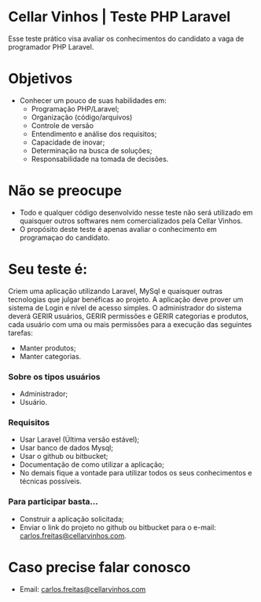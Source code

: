 # Cellar Vinhos | Teste PHP Laravel

Esse teste prático visa avaliar os conhecimentos do candidato a vaga de programador PHP Laravel.

# Objetivos
  - Conhecer um pouco de suas habilidades em:
    - Programação PHP/Laravel;
    - Organização (código/arquivos)
    - Controle de versão
    - Entendimento e análise dos requisitos;
    - Capacidade de inovar;
    - Determinação na busca de soluções;
    - Responsabilidade na tomada de decisões.

# Não se preocupe
  - Todo e qualquer código desenvolvido nesse teste não será utilizado em quaisquer outros softwares nem comercializados pela Cellar Vinhos.
  - O propósito deste teste é apenas avaliar o conhecimento em programaçao do candidato.

# Seu teste é:
Criem uma aplicação utilizando Laravel, MySql e quaisquer outras tecnologias que julgar benéficas ao projeto.
A aplicação deve prover um sistema de Login e nível de acesso simples.
O administrador do sistema deverá GERIR usuários, GERIR permissões e GERIR categorias e produtos, cada usuário com uma ou mais permissões para a execução das seguintes tarefas:
 - Manter produtos;
 - Manter categorias.

### Sobre os tipos usuários
- Administrador;
- Usuário.

### Requisitos
- Usar Laravel (Última versão estável);
- Usar banco de dados Mysql;
- Usar o github ou bitbucket;
- Documentação de como utilizar a aplicação;
- No demais fique a vontade para utilizar todos os seus conhecimentos e técnicas possíveis.

### Para participar basta...
- Construir a aplicação solicitada;
- Enviar o link do projeto no github ou bitbucket para o e-mail: carlos.freitas@cellarvinhos.com.

# Caso precise falar conosco
- Email: carlos.freitas@cellarvinhos.com
